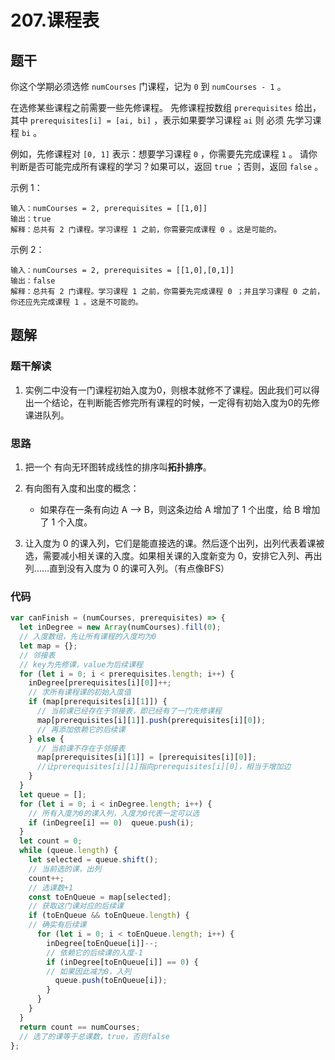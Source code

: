 # 207.课程表

## 题干

你这个学期必须选修 `numCourses` 门课程，记为 `0` 到 `numCourses - 1` 。

在选修某些课程之前需要一些先修课程。 先修课程按数组 `prerequisites` 给出，其中 `prerequisites[i] = [ai, bi]` ，表示如果要学习课程 `ai` 则 必须 先学习课程  `bi` 。

例如，先修课程对 `[0, 1]` 表示：想要学习课程 `0` ，你需要先完成课程 `1` 。
请你判断是否可能完成所有课程的学习？如果可以，返回 `true` ；否则，返回 `false` 。

示例 1：

```
输入：numCourses = 2, prerequisites = [[1,0]]
输出：true
解释：总共有 2 门课程。学习课程 1 之前，你需要完成课程 0 。这是可能的。
```

示例 2：

```
输入：numCourses = 2, prerequisites = [[1,0],[0,1]]
输出：false
解释：总共有 2 门课程。学习课程 1 之前，你需要先完成课程 0 ；并且学习课程 0 之前，你还应先完成课程 1 。这是不可能的。
```

## 题解

### 题干解读

1. 实例二中没有一门课程初始入度为0，则根本就修不了课程。因此我们可以得出一个结论，在判断能否修完所有课程的时候，一定得有初始入度为0的先修课进队列。

### 思路

1. 把一个 有向无环图转成线性的排序叫**拓扑排序**。
2. 有向图有入度和出度的概念：
   - 如果存在一条有向边 A --> B，则这条边给 A 增加了 1 个出度，给 B 增加了 1 个入度。

3. 让入度为 0 的课入列，它们是能直接选的课。然后逐个出列，出列代表着课被选，需要减小相关课的入度。如果相关课的入度新变为 0，安排它入列、再出列……直到没有入度为 0 的课可入列。（有点像BFS）

### 代码

```javascript
var canFinish = (numCourses, prerequisites) => {
  let inDegree = new Array(numCourses).fill(0); 
  // 入度数组，先让所有课程的入度均为0
  let map = {};                                 
  // 邻接表
  // key为先修课，value为后续课程
  for (let i = 0; i < prerequisites.length; i++) {
    inDegree[prerequisites[i][0]]++;              
    // 求所有课程课的初始入度值
    if (map[prerequisites[i][1]]) {               
      // 当前课已经存在于邻接表，即已经有了一门先修课程
      map[prerequisites[i][1]].push(prerequisites[i][0]); 
      // 再添加依赖它的后续课
    } else {                                      
      // 当前课不存在于邻接表
      map[prerequisites[i][1]] = [prerequisites[i][0]];
      //让prerequisites[i][1]指向prerequisites[i][0]，相当于增加边
    }
  }
  let queue = [];
  for (let i = 0; i < inDegree.length; i++) { 
    // 所有入度为0的课入列，入度为0代表一定可以选
    if (inDegree[i] == 0)  queue.push(i);
  }
  let count = 0;
  while (queue.length) {
    let selected = queue.shift();           
    // 当前选的课，出列
    count++;                                  
    // 选课数+1
    const toEnQueue = map[selected];          
    // 获取这门课对应的后续课
    if (toEnQueue && toEnQueue.length) {      
    // 确实有后续课
      for (let i = 0; i < toEnQueue.length; i++) {
        inDegree[toEnQueue[i]]--;             
        // 依赖它的后续课的入度-1
        if (inDegree[toEnQueue[i]] == 0) {    
        // 如果因此减为0，入列
          queue.push(toEnQueue[i]);
        }
      }
    }
  }
  return count == numCourses; 
  // 选了的课等于总课数，true，否则false
};
```

